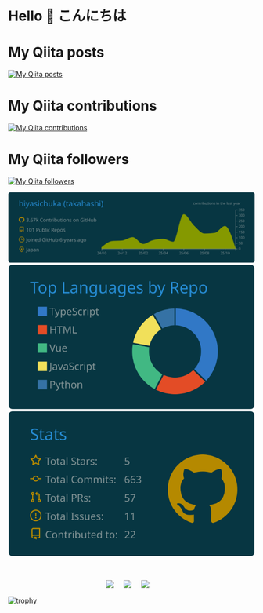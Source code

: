 # Hello 👋 こんにちは

# My Qiita posts

[![My Qiita posts](https://qiita-badge.apiapi.app/s/hiyasichuka/posts.svg)](http://qiita.com/hiyasichuka)

# My Qiita contributions

[![My Qiita contributions](https://qiita-badge.apiapi.app/s/hiyasichuka/contributions.svg)](http://qiita.com/hiyasichuka)

# My Qiita followers

[![My Qiita followers](https://qiita-badge.apiapi.app/s/hiyasichuka/followers.svg)](http://qiita.com/hiyasichuka)

<div align="center">

[![](https://raw.githubusercontent.com/hiyasichuka/hiyasichuka/master/profile-summary-card-output/solarized_dark/0-profile-details.svg)](https://github.com/vn7n24fzkq/github-profile-summary-cards)
[![](https://raw.githubusercontent.com/hiyasichuka/hiyasichuka/master/profile-summary-card-output/solarized_dark/1-repos-per-language.svg)](https://github.com/vn7n24fzkq/github-profile-summary-cards)
[![](https://raw.githubusercontent.com/hiyasichuka/hiyasichuka/master/profile-summary-card-output/solarized_dark/3-stats.svg)](https://github.com/vn7n24fzkq/github-profile-summary-cards)

</div>
<br/>

<p align="center">
<a href="https://twitter.com/takaha4k"><img src="https://img.shields.io/badge/twitter-%231DA1F2.svg?&style=for-the-badge&logo=twitter&logoColor=white" /></a>&nbsp;&nbsp;&nbsp;&nbsp;
 <a href="https://www.linkedin.com/in/takaha4k/"><img src="https://img.shields.io/badge/linkedin-%230077B5.svg?&style=for-the-badge&logo=linkedin&logoColor=white" /></a>&nbsp;&nbsp;&nbsp;&nbsp;
  <a href="mailto:hiyasichukahajimemasita@gmail.com?subject=Came%20from%20Github"><img src="https://img.shields.io/badge/gmail-%23D14836.svg?&style=for-the-badge&logo=gmail&logoColor=white" /></a>&nbsp;&nbsp;&nbsp;&nbsp;
</p>

[![trophy](https://github-profile-trophy.vercel.app/?username=hiyasichuka)](https://github.com/ryo-ma/github-profile-trophy)

<!--
**hiyasichuka/hiyasichuka** is a ✨ _special_ ✨ repository because its `README.md` (this file) appears on your GitHub profile.

Here are some ideas to get you started:

- 🔭 I’m currently working on ...
- 🌱 I’m currently learning ...
- 👯 I’m looking to collaborate on ...
- 🤔 I’m looking for help with ...
- 💬 Ask me about ...
- 📫 How to reach me: ...
- 😄 Pronouns: ...
- ⚡ Fun fact: ...
-->
